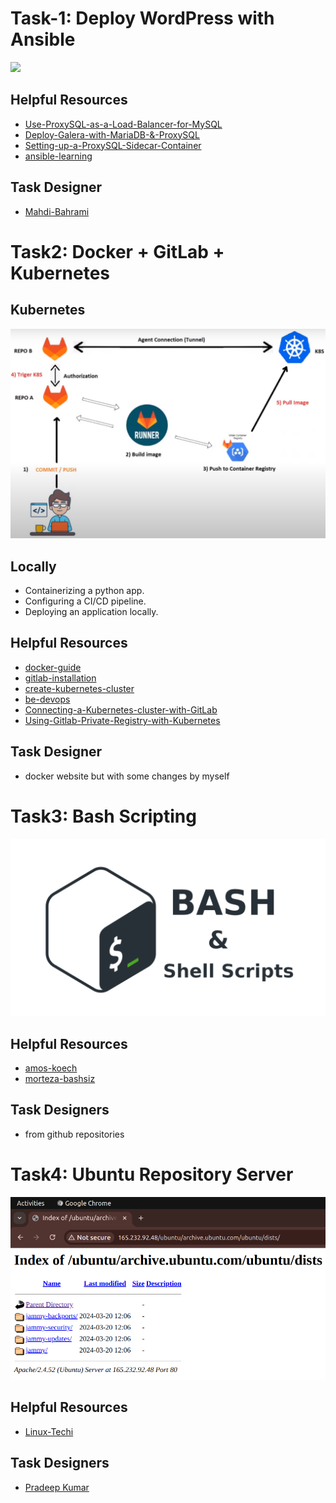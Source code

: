 # Task-1: Deploy WordPress with Ansible
![](https://github.com/mhesfahani97/Self-DevOps-BootCamp-1/blob/main/Task-1/pics/1.png?raw=true)
## Helpful Resources
- [Use-ProxySQL-as-a-Load-Balancer-for-MySQL](https://www.digitalocean.com/community/tutorials/how-to-use-proxysql-as-a-load-balancer-for-mysql-on-ubuntu-16-04#step-6-creating-the-mysql-users)
- [Deploy-Galera-with-MariaDB-&-ProxySQL](https://sesamedisk.com/mysql-cluster-deploy-galera-with-mariadb-proxysql/)
- [Setting-up-a-ProxySQL-Sidecar-Container](https://www.percona.com/blog/setting-up-a-proxysql-sidecar-container/)
- [ansible-learning](https://www.youtube.com/watch?v=ww4yY5ipYgo&list=PLRMCwJJwWR1AKYcUkdcorTFR-bhXUN6oO)

## Task Designer
- [Mahdi-Bahrami](https://www.linkedin.com/in/mahdibahrami/)

# Task2: Docker + GitLab + Kubernetes
## Kubernetes
![](https://github.com/mhesfahani97/Self-DevOps-BootCamp-1/blob/main/Task-2/pics/task.png?raw=true)
## Locally
- Containerizing a python app.
- Configuring a CI/CD pipeline.
- Deploying an application locally.

## Helpful Resources
- [docker-guide](https://docs.docker.com/guides/get-started/)
- [gitlab-installation](https://github.com/mhesfahani97/DigiNext-DevOps-BootCamp/tree/main/Task-6)
- [create-kubernetes-cluster](https://github.com/mhesfahani97/DigiNext-DevOps-BootCamp/tree/main/Task-5)
- [be-devops](https://www.youtube.com/watch?v=fwtxi_BRmt0&t=2900s)
- [Connecting-a-Kubernetes-cluster-with-GitLab](https://www.youtube.com/watch?v=fwtxi_BRmt0&t=2900s)
- [Using-Gitlab-Private-Registry-with-Kubernetes](https://chris-vermeulen.com/using-gitlab-registry-with-kubernetes/)

## Task Designer
- docker website but with some changes by myself

# Task3: Bash Scripting
![](https://github.com/mhesfahani97/Self-DevOps-BootCamp-1/blob/main/Task-3/pics/bash.jpg?raw=true)

## Helpful Resources
- [amos-koech](https://www.linkedin.com/in/amos-koech-/)
- [morteza-bashsiz](https://www.youtube.com/playlist?list=PLRMCwJJwWR1A3_ECuOqdIaR-XLnr6bDj_)

## Task Designers
- from github repositories

# Task4: Ubuntu Repository Server
![](https://github.com/mhesfahani97/Self-DevOps-BootCamp-1/blob/main/Task-4/pic/T4-self-boot.png?raw=true)

## Helpful Resources
- [Linux-Techi](https://www.linuxtechi.com/setup-local-apt-repository-server-ubuntu/)

## Task Designers
- [Pradeep Kumar](https://www.linuxtechi.com/author/pradeep/)
